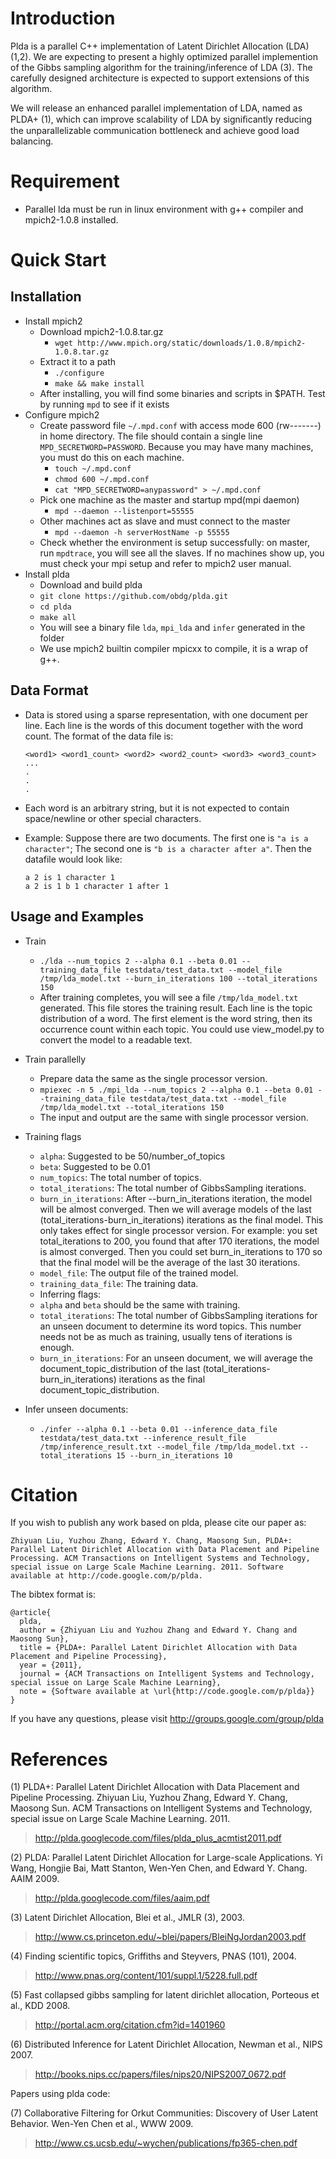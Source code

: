 # Introduction #

Plda is a parallel C++ implementation of Latent Dirichlet Allocation (LDA) (1,2). We are expecting to present a highly optimized parallel implemention of the Gibbs sampling algorithm for the training/inference of LDA (3). The carefully designed architecture is expected to support extensions of this algorithm.

We will release an enhanced parallel implementation of LDA, named as PLDA+ (1), which can improve scalability of LDA by signiﬁcantly reducing the unparallelizable communication bottleneck and achieve good load balancing.

# Requirement #
  * Parallel lda must be run in linux environment with g++ compiler and mpich2-1.0.8 installed.

# Quick Start #

## Installation #
  * Install mpich2
      * Download mpich2-1.0.8.tar.gz
        * `wget http://www.mpich.org/static/downloads/1.0.8/mpich2-1.0.8.tar.gz`
      * Extract it to a path
        * `./configure`
        * `make && make install`
      * After installing, you will find some binaries and scripts in $PATH. Test by running `mpd` to see if it exists
  * Configure mpich2
    * Create password file `~/.mpd.conf` with access mode 600 (rw-------) in home directory. The file should contain a single line `MPD_SECRETWORD=PASSWORD`. Because you may have many  machines, you must do this on each machine.
      * `touch ~/.mpd.conf`
      * `chmod 600 ~/.mpd.conf`
      * `cat "MPD_SECRETWORD=anypassword" > ~/.mpd.conf`
    * Pick one machine as the master and startup mpd(mpi daemon)
      * `mpd --daemon --listenport=55555`
    * Other machines act as slave and must connect to the master
      * `mpd --daemon -h serverHostName -p 55555`
    * Check whether the environment is setup successfully: on master, run `mpdtrace`, you will see all the slaves. If no machines show up, you must check your mpi setup and refer to mpich2 user manual.
  * Install plda
    * Download and build plda
     * `git clone https://github.com/obdg/plda.git`
     * `cd plda`
     * `make all`
    * You will see a binary file `lda`, `mpi_lda` and `infer` generated in the folder
    * We use mpich2 builtin compiler mpicxx to compile, it is a wrap of g++.

## Data Format #
  * Data is stored using a sparse representation, with one document per line. Each line is the words of this document together with the word count. The format of the data file is:

    ```
    <word1> <word1_count> <word2> <word2_count> <word3> <word3_count> ...
    .
    .
    .
    ```
  * Each word is an arbitrary string, but it is not expected to contain space/newline or other special characters.
  * Example: Suppose there are two documents. The first one is `"a is a character"`; The second one is `"b is a character after a"`. Then the datafile would look like:

    ```
    a 2 is 1 character 1
    a 2 is 1 b 1 character 1 after 1
    ```

## Usage and Examples #
  * Train
      * `./lda --num_topics 2 --alpha 0.1 --beta 0.01 --training_data_file testdata/test_data.txt --model_file /tmp/lda_model.txt --burn_in_iterations 100 --total_iterations 150`
      * After training completes, you will see a file `/tmp/lda_model.txt` generated. This file stores the training result. Each line is the topic distribution of a word. The first element is the word string, then its occurrence count within each topic. You could use view\_model.py to convert the model to a readable text.


  * Train parallelly
      * Prepare data the same as the single processor version.
      * `mpiexec -n 5 ./mpi_lda --num_topics 2 --alpha 0.1 --beta 0.01 --training_data_file testdata/test_data.txt --model_file /tmp/lda_model.txt --total_iterations 150`
      * The input and output are the same with single processor version.


  * Training flags
      * `alpha`: Suggested to be 50/number\_of\_topics
      * `beta`: Suggested to be 0.01
      * `num_topics`: The total number of topics.
      * `total_iterations`: The total number of GibbsSampling iterations.
      * `burn_in_iterations`: After --burn\_in\_iterations iteration, the model will be almost converged. Then we will average models of the last (total\_iterations-burn\_in\_iterations) iterations as the final model. This only takes effect for single processor version. For example: you set total\_iterations to 200, you found that after 170 iterations, the model is almost converged. Then you could set burn\_in\_iterations to 170 so that the final model will be the average of the last 30 iterations.
      * `model_file`: The output file of the trained model.
      * `training_data_file`: The training data.
      * Inferring flags:
      * `alpha` and `beta` should be the same with training.
      * `total_iterations`: The total number of GibbsSampling iterations for an unseen document to determine its word topics. This number needs not be as much as training, usually tens of iterations is enough.
      * `burn_in_iterations`: For an unseen document, we will average the document\_topic\_distribution of the last (total\_iterations-burn\_in\_iterations) iterations as the final document\_topic\_distribution.


  * Infer unseen documents:
      * `./infer --alpha 0.1 --beta 0.01 --inference_data_file testdata/test_data.txt --inference_result_file /tmp/inference_result.txt --model_file /tmp/lda_model.txt --total_iterations 15 --burn_in_iterations 10`

# Citation #

If you wish to publish any work based on plda, please cite our paper as:

```
Zhiyuan Liu, Yuzhou Zhang, Edward Y. Chang, Maosong Sun, PLDA+: Parallel Latent Dirichlet Allocation with Data Placement and Pipeline Processing. ACM Transactions on Intelligent Systems and Technology, special issue on Large Scale Machine Learning. 2011. Software available at http://code.google.com/p/plda.
```

The bibtex format is:

```
@article{
  plda,
  author = {Zhiyuan Liu and Yuzhou Zhang and Edward Y. Chang and Maosong Sun},
  title = {PLDA+: Parallel Latent Dirichlet Allocation with Data Placement and Pipeline Processing},
  year = {2011},
  journal = {ACM Transactions on Intelligent Systems and Technology, special issue on Large Scale Machine Learning},
  note = {Software available at \url{http://code.google.com/p/plda}}
}
```

If you have any questions, please visit http://groups.google.com/group/plda

# References #

(1) PLDA+: Parallel Latent Dirichlet Allocation with Data Placement and Pipeline Processing. Zhiyuan Liu, Yuzhou Zhang, Edward Y. Chang, Maosong Sun. ACM Transactions on Intelligent Systems and Technology, special issue on Large Scale Machine Learning. 2011.
> http://plda.googlecode.com/files/plda_plus_acmtist2011.pdf

(2) PLDA: Parallel Latent Dirichlet Allocation for Large-scale Applications. Yi Wang, Hongjie Bai, Matt Stanton, Wen-Yen Chen, and Edward Y. Chang. AAIM 2009.
> http://plda.googlecode.com/files/aaim.pdf

(3) Latent Dirichlet Allocation, Blei et al., JMLR (3), 2003.
> http://www.cs.princeton.edu/~blei/papers/BleiNgJordan2003.pdf

(4) Finding scientific topics, Griffiths and Steyvers, PNAS (101), 2004.
> http://www.pnas.org/content/101/suppl.1/5228.full.pdf

(5) Fast collapsed gibbs sampling for latent dirichlet allocation, Porteous et al., KDD 2008.
> http://portal.acm.org/citation.cfm?id=1401960

(6) Distributed Inference for Latent Dirichlet Allocation, Newman et al., NIPS 2007.
> http://books.nips.cc/papers/files/nips20/NIPS2007_0672.pdf

Papers using plda code:

(7) Collaborative Filtering for Orkut Communities: Discovery of User Latent Behavior. Wen-Yen Chen et al., WWW 2009.
> http://www.cs.ucsb.edu/~wychen/publications/fp365-chen.pdf

